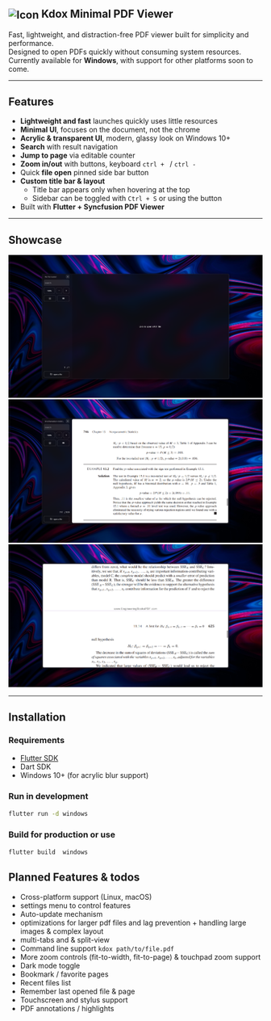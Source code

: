 ## <img alt="Icon" width="21" style="vertical-align: middle;" src="https://github.com/user-attachments/assets/be761579-a989-4750-8f17-be9d6bb4eb2c" /> Kdox Minimal PDF Viewer

Fast, lightweight, and distraction-free PDF viewer built for simplicity and performance.  
Designed to open PDFs quickly without consuming system resources.  
Currently available for **Windows**, with support for other platforms soon to come.

---

## Features

- **Lightweight and fast** launches quickly uses little resources
- **Minimal UI**, focuses on the document, not the chrome  
- **Acrylic & transparent UI**, modern, glassy look on Windows 10+  
- **Search** with result navigation  
- **Jump to page** via editable counter  
- **Zoom in/out** with buttons, keyboard `ctrl + ` / `ctrl -`  
- Quick **file open** pinned side bar button
- **Custom title bar & layout**  
  - Title bar appears only when hovering at the top  
  - Sidebar can be toggled with `Ctrl + S` or using the button  
- Built with **Flutter + Syncfusion PDF Viewer**

---

## Showcase
<img src="https://raw.githubusercontent.com/gravadox/Kdox_Library/main/screenshots/1.png"/>
<img src="https://raw.githubusercontent.com/gravadox/Kdox_Library/main/screenshots/2.png"/>
<img src="https://raw.githubusercontent.com/gravadox/Kdox_Library/main/screenshots/3.png"/>

---

## Installation

### Requirements

- [Flutter SDK](https://docs.flutter.dev/get-started/install)
- Dart SDK
- Windows 10+ (for acrylic blur support)

### Run in development

```bash
flutter run -d windows
```
### Build for production or use
```bash
flutter build  windows
```

## Planned Features & todos

- Cross-platform support (Linux, macOS)
- settings menu to control features
- Auto-update mechanism
- optimizations for larger pdf files and lag prevention + handling large images & complex layout
- multi-tabs and & split-view
- Command line support `kdox path/to/file.pdf`
- More zoom controls (fit-to-width, fit-to-page) & touchpad zoom support
- Dark mode toggle
- Bookmark / favorite pages
- Recent files list
- Remember last opened file & page
- Touchscreen and stylus support
- PDF annotations / highlights